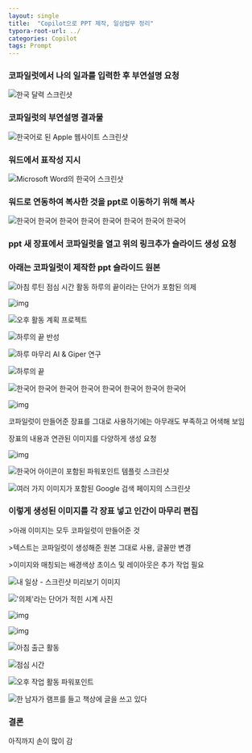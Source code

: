 ```yaml
---
layout: single
title:  "Copilot으로 PPT 제작, 일상업무 정리"
typora-root-url: ../
categories: Copilot
tags: Prompt
---
```






### 코파일럿에서 나의 일과를 입력한 후 부연설명 요청



![한국 달력 스크린샷](https://tribe-s3-production.imgix.net/S6ruwmTg3qHkzWXAdOVwZ?auto=compress,format&dl)









### 코파일럿의 부연설명 결과물



![한국어로 된 Apple 웹사이트 스크린샷](https://tribe-s3-production.imgix.net/c1s46RPbtm09RUzfhk8js?auto=compress,format&dl)







### 워드에서 표작성 지시

![Microsoft Word의 한국어 스크린샷](https://tribe-s3-production.imgix.net/SWL9UUfT2TWu9Sl0ncoFF?auto=compress,format&dl)







### 워드로 연동하여 복사한 것을 ppt로 이동하기 위해 복사



![한국어 한국어 한국어 한국어 한국어 한국어 한국어 한국어](https://tribe-s3-production.imgix.net/rOGNeBqvp1rPGovCXjMWM?auto=compress,format&dl)





### ppt 새 장표에서 코파일럿을 열고 위의 링크추가 슬라이드 생성 요청



### 아래는 코파일럿이 제작한 ppt 슬라이드 원본

![아침 루틴 점심 시간 활동 하루의 끝이라는 단어가 포함된 의제](https://tribe-s3-production.imgix.net/qipP4nsgQCUwy3bUYwMnb?auto=compress,format&dl)









![img](https://tribe-s3-production.imgix.net/gvIzQmzfGqd1G2SIAbJtB?auto=compress,format&dl)



![오후 활동 계획 프로젝트](https://tribe-s3-production.imgix.net/TcmU9nsVl1wrIETRRN5EL?auto=compress,format&dl)











![하루의 끝 반성](https://tribe-s3-production.imgix.net/Nl4JkNnyPSK2MNhZGaMjh?auto=compress,format&dl)











![하루 마무리 AI & Giper 연구](https://tribe-s3-production.imgix.net/8o6WQj0QMhLPOlIvhTlCY?auto=compress,format&dl)











![하루의 끝](https://tribe-s3-production.imgix.net/1DOixdL3Fu4zPgND5xrJz?auto=compress,format&dl)











![한국어 한국어 한국어 한국어 한국어 한국어 한국어 한국어](https://tribe-s3-production.imgix.net/cdcP92vPgWAkipqhAM5ng?auto=compress,format&dl)







![img](https://tribe-s3-production.imgix.net/JVTvq4wYC3H3Xcf0s6Gvs?auto=compress,format&dl)



코파일럿이 만들어준 장표를 그대로 사용하기에는 아무래도 부족하고 어색해 보임

장표의 내용과 연관된 이미지를 다양하게 생성 요청





![img](https://tribe-s3-production.imgix.net/6B71YSDjMK6spcRk82mOr?auto=compress,format&dl)



![한국어 아이콘이 포함된 파워포인트 템플릿 스크린샷](https://tribe-s3-production.imgix.net/nDq9aIs4oJi3d1KDWWGDH?auto=compress,format&dl)









![여러 가지 이미지가 포함된 Google 검색 페이지의 스크린샷](https://tribe-s3-production.imgix.net/xI7r0Fa8SwMafprv5LwPs?auto=compress,format&dl)









### 이렇게 생성된 이미지를 각 장표 넣고 인간이 마무리 편집

\>아래 이미지는 모두 코파일럿이 만들어준 것

\>텍스트는 코파일럿이 생성해준 원본 그대로 사용, 글꼴만 변경

\>이미지와 매칭되는 배경색상 초이스 및 레이아웃은 추가 작업 필요



![내 일상 - 스크린샷 미리보기 이미지](https://tribe-s3-production.imgix.net/5a0xkwdiD9O9Znj0YeVvQ?auto=compress,format&dl)











!['의제'라는 단어가 적힌 시계 사진](https://tribe-s3-production.imgix.net/ZfEHWGgK8nSJrcTayT6Dm?auto=compress,format&dl)









![img](https://tribe-s3-production.imgix.net/daKoCNiLGps2zn4X7kK2x?auto=compress,format&dl)

![img](https://tribe-s3-production.imgix.net/FHKVTfTgLQuiKYn7RtWNV?auto=compress,format&dl)

![아침 출근 활동](https://tribe-s3-production.imgix.net/tPqdcmW9w4sqHyKXy7O9M?auto=compress,format&dl)









![점심 시간](https://tribe-s3-production.imgix.net/5C17MI7N5RCr02QEjW2cM?auto=compress,format&dl)









![오후 작업 활동 파워포인트](https://tribe-s3-production.imgix.net/mKGmgbHt207bMma8L9KfC?auto=compress,format&dl)







![한 남자가 램프를 들고 책상에 글을 쓰고 있다](https://tribe-s3-production.imgix.net/T03ALR8rcOU3yaBI3Fpbn?auto=compress,format&dl)



### 결론 

아직까지 손이 많이 감
